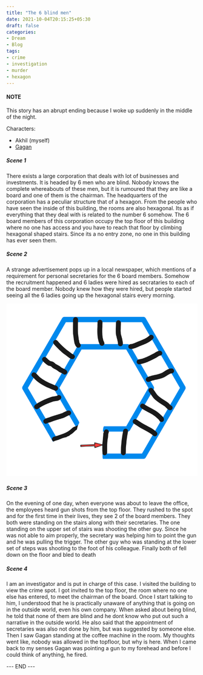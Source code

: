 ```yaml
---
title: "The 6 blind men"
date: 2021-10-04T20:15:25+05:30
draft: false
categories:
- Dream
- Blog
tags:
- crime
- investigation
- murder
- hexagon
---
```


#### NOTE
This story has an abrupt ending because I woke up suddenly in the middle of the night.

Characters:
- Akhil (myself)
- [Gagan](https://www.facebook.com/gagan.v.nair)


##### Scene 1
There exists a large corporation that deals with lot of businesses and investments. It is headed by 6 men who are blind. Nobody knows the complete whereabouts of these men, but it is rumoured that they are like a board and one of them is the chairman. The headquarters of the corporation has a peculiar structure that of a hexagon. From the people who have seen the inside of this building, the rooms are also hexagonal. Its as if everything that they deal with is related to the number 6 somehow. The 6 board members of this corporation occupy the top floor of this building where no one has access and you have to reach that floor by climbing hexagonal shaped stairs. Since its a no entry zone, no one in this building has ever seen them.

##### Scene 2
A strange advertisement pops up in a local newspaper, which mentions of a requirement for personal secretaries for the 6 board members. Somehow the recruitment happened and 6 ladies were hired as secrataries to each of the board member. Nobody knew how they were hired, but people started seeing all the 6 ladies going up the hexagonal stairs every morning.

![Architecture of the stairs](/images/hexagon04102021.png)

##### Scene 3
On the evening of one day, when everyone was about to leave the office, the employees heard gun shots from the top floor. They rushed to the spot and for the first time in their lives, they see 2 of the board members. They both were standing on the stairs along with their secretaries. The one standing on the upper set of stairs was shooting the other guy. Since he was not able to aim properly, the secretary was helping him to point the gun and he was pulling the trigger. The other guy who was standing at the lower set of steps was shooting to the foot of his colleague. Finally both of fell down on the floor and bled to death

##### Scene 4
I am an investigator and is put in charge of this case. I visited the building to view the crime spot. I got invited to the top floor, the room where no one else has entered, to meet the chairman of the board. Once I start talking to him, I understood that he is practically unaware of anything that is going on in the outside world, even his own company. When asked about being blind, he told that none of them are blind and he dont know who put out such a narrative in the outside world. He also said that the appointment of secretaries was also not done by him, but was suggested by someone else. Then I saw Gagan standing at the coffee machine in the room. My thoughts went like, nobody was allowed in the topfloor, but why is here. When I came back to my senses Gagan was pointing a gun to my forehead and before I could think of anything, he fired.

--- END ---
